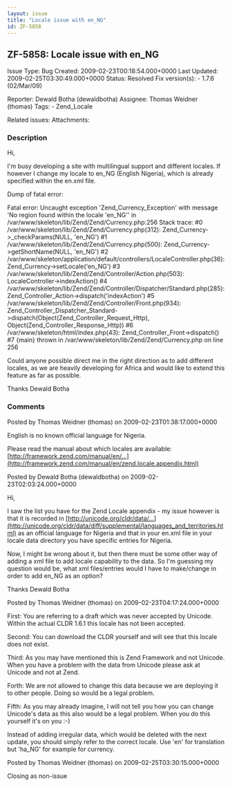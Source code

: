 ```yaml
---
layout: issue
title: "Locale issue with en_NG"
id: ZF-5858
---
```


ZF-5858: Locale issue with en\_NG
---------------------------------

 Issue Type: Bug Created: 2009-02-23T00:18:54.000+0000 Last Updated: 2009-02-25T03:30:49.000+0000 Status: Resolved Fix version(s): - 1.7.6 (02/Mar/09)
 
 Reporter:  Dewald Botha (dewaldbotha)  Assignee:  Thomas Weidner (thomas)  Tags: - Zend\_Locale
 
 Related issues: 
 Attachments: 
### Description

Hi,

I'm busy developing a site with multilingual support and different locales. If however I change my locale to en\_NG (English Nigeria), which is already specified within the en.xml file.

Dump of fatal error:

Fatal error: Uncaught exception 'Zend\_Currency\_Exception' with message 'No region found within the locale 'en\_NG'' in /var/www/skeleton/lib/Zend/Zend/Currency.php:256 Stack trace: #0 /var/www/skeleton/lib/Zend/Zend/Currency.php(312): Zend\_Currency->\_checkParams(NULL, 'en\_NG') #1 /var/www/skeleton/lib/Zend/Zend/Currency.php(500): Zend\_Currency->getShortName(NULL, 'en\_NG') #2 /var/www/skeleton/application/default/controllers/LocaleController.php(36): Zend\_Currency->setLocale('en\_NG') #3 /var/www/skeleton/lib/Zend/Zend/Controller/Action.php(503): LocaleController->indexAction() #4 /var/www/skeleton/lib/Zend/Zend/Controller/Dispatcher/Standard.php(285): Zend\_Controller\_Action->dispatch('indexAction') #5 /var/www/skeleton/lib/Zend/Zend/Controller/Front.php(934): Zend\_Controller\_Dispatcher\_Standard->dispatch(Object(Zend\_Controller\_Request\_Http), Object(Zend\_Controller\_Response\_Http)) #6 /var/www/skeleton/html/index.php(43): Zend\_Controller\_Front->dispatch() #7 {main} thrown in /var/www/skeleton/lib/Zend/Zend/Currency.php on line 256

Could anyone possible direct me in the right direction as to add different locales, as we are heavily developing for Africa and would like to extend this feature as far as possible.

Thanks Dewald Botha

 

 

### Comments

Posted by Thomas Weidner (thomas) on 2009-02-23T01:38:17.000+0000

English is no known official language for Nigeria.

Please read the manual about which locales are available: [http://framework.zend.com/manual/en/…](http://framework.zend.com/manual/en/zend.locale.appendix.html)

 

 

Posted by Dewald Botha (dewaldbotha) on 2009-02-23T02:03:24.000+0000

Hi,

I saw the list you have for the Zend Locale appendix - my issue however is that it is recorded in [http://unicode.org/cldr/data/…](http://unicode.org/cldr/data/diff/supplemental/languages_and_territories.html) as an official language for Nigeria and that in your en.xml file in your locale data directory you have specific entries for Nigeria.

Now, I might be wrong about it, but then there must be some other way of adding a xml file to add locale capability to the data. So I'm guessing my question would be, what xml files/entries would I have to make/change in order to add en\_NG as an option?

Thanks Dewald Botha

 

 

Posted by Thomas Weidner (thomas) on 2009-02-23T04:17:24.000+0000

First: You are referring to a draft which was never accepted by Unicode. Within the actual CLDR 1.6.1 this locale has not been accepted.

Second: You can download the CLDR yourself and will see that this locale does not exist.

Third: As you may have mentioned this is Zend Framework and not Unicode. When you have a problem with the data from Unicode please ask at Unicode and not at Zend.

Forth: We are not allowed to change this data because we are deploying it to other people. Doing so would be a legal problem.

Fifth: As you may already imagine, I will not tell you how you can change Unicode's data as this also would be a legal problem. When you do this yourself it's on you :-)

Instead of adding irregular data, which would be deleted with the next update, you should simply refer to the correct locale. Use 'en' for translation but 'ha\_NG' for example for currency.

 

 

Posted by Thomas Weidner (thomas) on 2009-02-25T03:30:15.000+0000

Closing as non-issue

 

 